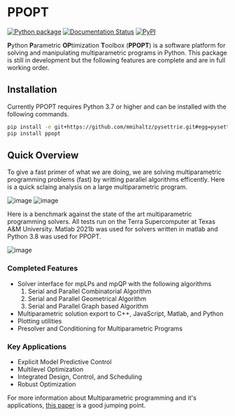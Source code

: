 # PPOPT

[![Python package](https://github.com/TAMUparametric/PPOPT/actions/workflows/python-package.yml/badge.svg)](https://github.com/TAMUparametric/PPOPT/actions/workflows/python-package.yml)
[![Documentation Status](https://readthedocs.org/projects/ppopt/badge/?version=latest)](https://ppopt.readthedocs.io/en/latest/?badge=latest)
[![PyPI](https://img.shields.io/pypi/v/ppopt.svg)](https://pypi.org/project/ppopt)

**P**ython **P**arametric **OP**timization **T**oolbox (**PPOPT**) is a software platform for solving and manipulating multiparametric programs in Python. This package is still in development but the following features are complete and are in full working order.

## Installation

Currently PPOPT requires Python 3.7 or higher and can be installed with the following commands.

```bash
pip install -e git+https://github.com/mmihaltz/pysettrie.git#egg=pysettrie
pip install ppopt
```

## Quick Overview

To give a fast primer of what we are doing, we are solving multiparametric programming problems (fast) by writting parallel algorithms efficently. Here is a quick sclaing analysis on a large multiparametric program.

![image](https://github.com/TAMUparametric/PPOPT/blob/main/Figures/loglog_scaling.png)
![image](https://github.com/TAMUparametric/PPOPT/blob/main/Figures/scaleing_eff.png)

Here is a benchmark against the state of the art multiparametric programming solvers. All tests run on the Terra Supercomputer at Texas A&M University. Matlab 2021b was used for solvers written in matlab and Python 3.8 was used for PPOPT.

![image](https://github.com/TAMUparametric/PPOPT/blob/main/Figures/bench.png)

### Completed Features

- Solver interface for mpLPs and mpQP with the following algorithms
  1. Serial and Parallel Combinatorial Algorithm
  2. Serial and Parallel Geometrical Algorithm
  3. Serial and Parallel Graph based Algorithm
- Multiparametric solution export to C++, JavaScript, Matlab, and Python
- Plotting utilities
- Presolver and Conditioning for Multiparametric Programs

### Key Applications

- Explicit Model Predictive Control
- Multilevel Optimization
- Integrated Design, Control, and Scheduling
- Robust Optimization

For more information about Multiparametric programming and it's applications, [this paper](https://www.frontiersin.org/articles/10.3389/fceng.2020.620168/full) is a good jumping point.
